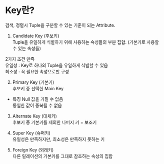 # Key란? <br/>
검색, 정렬시 Tuple을 구분할 수 있는 기준이 되는 Attribute.<br/>


1. Candidate Key (후보키)<br/>
Tuple을 유일하게 식별하기 위해 사용하는 속성들의 부분 집합. (기본키로 사용할 수 있는 속성들)<br/>

2가지 조건 만족 <br/>
유일성 : Key로 하나의 Tuple을 유일하게 식별할 수 있음 <br/>
최소성 : 꼭 필요한 속성으로만 구성<br/>

2. Primary Key (기본키)<br/>
후보키 중 선택한 Main Key<br/>

- 특징
Null 값을 가질 수 없음<br/>
동일한 값이 중복될 수 없음

3. Alternate Key (대체키)<br/>
후보키 중 기본키를 제외한 나머지 키 = 보조키<br/>

4. Super Key (슈퍼키)<br/>
유일성은 만족하지만, 최소성은 만족하지 못하는 키<br/>

5. Foreign Key (외래키)<br/>
다른 릴레이션의 기본키를 그대로 참조하는 속성의 집합<br/>
